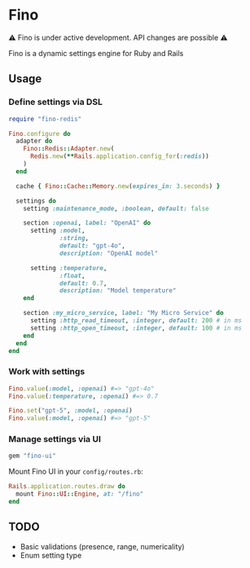 # Fino

⚠️ Fino is under active development. API changes are possible ⚠️

Fino is a dynamic settings engine for Ruby and Rails

## Usage

### Define settings via DSL

```ruby
require "fino-redis"

Fino.configure do
  adapter do
    Fino::Redis::Adapter.new(
      Redis.new(**Rails.application.config_for(:redis))
    )
  end

  cache { Fino::Cache::Memory.new(expires_in: 3.seconds) }

  settings do
    setting :maintenance_mode, :boolean, default: false

    section :openai, label: "OpenAI" do
      setting :model,
              :string,
              default: "gpt-4o",
              description: "OpenAI model"

      setting :temperature,
              :float,
              default: 0.7,
              description: "Model temperature"
    end

    section :my_micro_service, label: "My Micro Service" do
      setting :http_read_timeout, :integer, default: 200 # in ms
      setting :http_open_timeout, :integer, default: 100 # in ms
    end
  end
end
```

### Work with settings

```ruby
Fino.value(:model, :openai) #=> "gpt-4o"
Fino.value(:temperature, :openai) #=> 0.7

Fino.set("gpt-5", :model, :openai)
Fino.value(:model, :openai) #=> "gpt-5"
```

### Manage settings via UI

```ruby
gem "fino-ui"
```

Mount Fino UI in your `config/routes.rb`:

```ruby
Rails.application.routes.draw do
  mount Fino::UI::Engine, at: "/fino"
end
```

## TODO

- Basic validations (presence, range, numericality)
- Enum setting type
